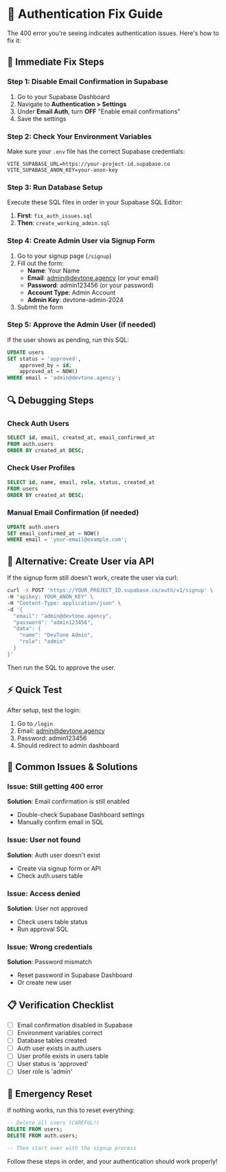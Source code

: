 # 🔧 Authentication Fix Guide

The 400 error you're seeing indicates authentication issues. Here's how to fix it:

## 🚨 **Immediate Fix Steps**

### Step 1: Disable Email Confirmation in Supabase
1. Go to your Supabase Dashboard
2. Navigate to **Authentication > Settings**
3. Under **Email Auth**, turn **OFF** "Enable email confirmations"
4. Save the settings

### Step 2: Check Your Environment Variables
Make sure your `.env` file has the correct Supabase credentials:
```env
VITE_SUPABASE_URL=https://your-project-id.supabase.co
VITE_SUPABASE_ANON_KEY=your-anon-key
```

### Step 3: Run Database Setup
Execute these SQL files in order in your Supabase SQL Editor:

1. **First**: `fix_auth_issues.sql`
2. **Then**: `create_working_admin.sql`

### Step 4: Create Admin User via Signup Form
1. Go to your signup page (`/signup`)
2. Fill out the form:
   - **Name**: Your Name
   - **Email**: admin@devtone.agency (or your email)
   - **Password**: admin123456 (or your password)
   - **Account Type**: Admin Account
   - **Admin Key**: devtone-admin-2024
3. Submit the form

### Step 5: Approve the Admin User (if needed)
If the user shows as pending, run this SQL:
```sql
UPDATE users 
SET status = 'approved', 
    approved_by = id, 
    approved_at = NOW()
WHERE email = 'admin@devtone.agency';
```

## 🔍 **Debugging Steps**

### Check Auth Users
```sql
SELECT id, email, created_at, email_confirmed_at 
FROM auth.users 
ORDER BY created_at DESC;
```

### Check User Profiles
```sql
SELECT id, name, email, role, status, created_at 
FROM users 
ORDER BY created_at DESC;
```

### Manual Email Confirmation (if needed)
```sql
UPDATE auth.users 
SET email_confirmed_at = NOW()
WHERE email = 'your-email@example.com';
```

## 🎯 **Alternative: Create User via API**

If the signup form still doesn't work, create the user via curl:

```bash
curl -X POST 'https://YOUR_PROJECT_ID.supabase.co/auth/v1/signup' \
-H "apikey: YOUR_ANON_KEY" \
-H "Content-Type: application/json" \
-d '{
  "email": "admin@devtone.agency",
  "password": "admin123456",
  "data": {
    "name": "DevTone Admin",
    "role": "admin"
  }
}'
```

Then run the SQL to approve the user.

## ⚡ **Quick Test**

After setup, test the login:
1. Go to `/login`
2. Email: admin@devtone.agency
3. Password: admin123456
4. Should redirect to admin dashboard

## 🚨 **Common Issues & Solutions**

### Issue: Still getting 400 error
**Solution**: Email confirmation is still enabled
- Double-check Supabase Dashboard settings
- Manually confirm email in SQL

### Issue: User not found
**Solution**: Auth user doesn't exist
- Create via signup form or API
- Check auth.users table

### Issue: Access denied
**Solution**: User not approved
- Check users table status
- Run approval SQL

### Issue: Wrong credentials
**Solution**: Password mismatch
- Reset password in Supabase Dashboard
- Or create new user

## 📋 **Verification Checklist**

- [ ] Email confirmation disabled in Supabase
- [ ] Environment variables correct
- [ ] Database tables created
- [ ] Auth user exists in auth.users
- [ ] User profile exists in users table
- [ ] User status is 'approved'
- [ ] User role is 'admin'

## 🔧 **Emergency Reset**

If nothing works, run this to reset everything:

```sql
-- Delete all users (CAREFUL!)
DELETE FROM users;
DELETE FROM auth.users;

-- Then start over with the signup process
```

Follow these steps in order, and your authentication should work properly!